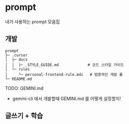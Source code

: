 # prompt
내가 사용하는 prompt 모음집 

## 개발 
```
prompt
├─ .cursor
│  ├─ docs
│  │  ├─ _STYLE_GUIDE.md             # 코드 스타일 가이드 
│  └─ rules
│     └─ personal-frontend-rule.mdc   # 범용적인 개발 룰 
└─ README.md
```

TODO: GEMINI.md
- gemini-cli 에서 개발할때 GEMINI.md 를 어떻게 설정할지! 


## 글쓰기 + 학습 
